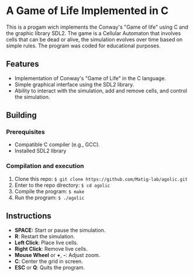 # A Game of Life Implemented in C

This is a progam wich implements the Conway's "Game of life" using C and the graphic library SDL2. The game is a Cellular Automaton that involves cells that can be dead or alive, the simulation evolves over time based on simple rules. The program was coded for educational purposes.

## Features

- Implementation of Conway's "Game of Life" in the C language.
- Simple graphical interface using the SDL2 library.
- Ability to interact with the simulation, add and remove cells, and control the simulation.

## Building

### Prerequisites

- Compatible C compiler (e.g., GCC).
- Installed SDL2 library

### Compilation and execution

1. Clone this repo: `$ git clone https://github.com/Matig-lab/agolic.git`
2. Enter to the repo directory: `$ cd agolic`
3. Compile the program: `$ make`
4. Run the program: `$ ./agolic`

## Instructions

- **SPACE:** Start or pause the simulation.
- **R**: Restart the simulation.
- **Left Click**: Place live cells.
- **Right Click**: Remove live cells.
- **Mouse Wheel** or **+**, **-**: Adjust zoom.
- **C**: Center the grid in screen.
- **ESC** or **Q**: Quits the program.
